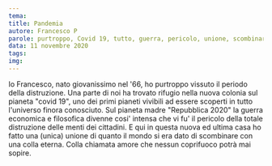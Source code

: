 ```yaml
---
tema:
title: Pandemia
autore: Francesco P
parole: purtroppo, Covid 19, tutto, guerra, pericolo, unione, scombinare, colla, coprifuoco
data: 11 novembre 2020
tags: 
img: 
---
```

Io Francesco, nato giovanissimo nel '66, ho purtroppo vissuto il periodo della distruzione.
Una parte di noi ha trovato rifugio nella nuova colonia sul pianeta "covid 19", uno dei primi pianeti vivibili ad essere scoperti in tutto l'universo finora conosciuto.
Sul pianeta madre "Repubblica 2020" la guerra economica e filosofica divenne cosi' intensa che vi fu' il pericolo della totale distruzione delle menti dei cittadini.
E qui in questa nuova ed ultima casa ho fatto una (unica) unione di quanto il mondo si era dato di scombinare con una colla eterna. Colla chiamata amore che nessun coprifuoco potrà mai sopire.
